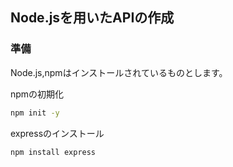 ## Node.jsを用いたAPIの作成

### 準備

Node.js,npmはインストールされているものとします。

npmの初期化

```bash
npm init -y
```

expressのインストール

```bash
npm install express
```